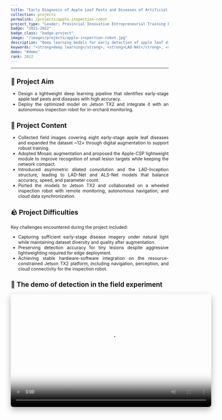 ```yaml
---
title: "Early Diagnosis of Apple Leaf Pests and Diseases of Artificial Intelligence and Inspection Robots"
collection: projects
permalink: /projects/apple-inspection-robot
project_type: "Leader; Provincial Innovative Entrepreneurial Training Plan Program (2021 May to 2022 May)"
badge: "2021-2022"
badge_class: "badge-project"
image: "/images/projects/apple-inspection-robot.jpg"
description: "Deep learning models for early detection of apple leaf diseases with successful deployment on Jetson TX2 inspection robot."
keywords: "<strong>deep learning</strong>, <strong>LAD-Net</strong>, <strong>Jetson TX2</strong>, <strong>inspection robot</strong>"
demo: "#demo"
rank: 2022
---
```



********************************

<style>
.page__content p, .page__content li {
    text-align: justify !important;
}
</style>

<h2>🎯 Project Aim</h2>
<ul style="text-align: justify;">
<li>Design a lightweight deep learning pipeline that identifies early-stage apple leaf pests and diseases with high accuracy.</li>
<li>Deploy the optimized model on Jetson TX2 and integrate it with an autonomous inspection robot for in-orchard monitoring.</li>
</ul>

<h2>📓 Project Content</h2>
<ul style="text-align: justify;">
<li>Collected field images covering eight early-stage apple leaf diseases and expanded the dataset ~12× through digital augmentation to support robust training.</li>
<li>Adopted Mosaic augmentation and proposed the Apple-CSP lightweight module to improve recognition of small lesion targets while keeping the network compact.</li>
<li>Introduced asymmetric dilated convolution and the LAD-Inception structure, leading to LAD-Net and ALS-Net models that balance accuracy, speed, and parameter count.</li>
<li>Ported the models to Jetson TX2 and collaborated on a wheeled inspection robot with remote monitoring, autonomous navigation, and cloud data synchronization.</li>
</ul>

<h2>🪨 Project Difficulties</h2>
<p style="text-align: justify;">Key challenges encountered during the project included:</p>
<ul style="text-align: justify;">
<li>Capturing sufficient early-stage disease imagery under natural light while maintaining dataset diversity and quality after augmentation.</li>
<li>Preserving detection accuracy for tiny lesions despite aggressive lightweighting required for edge deployment.</li>
<li>Achieving stable hardware-software integration on the resource-constrained Jetson TX2 platform, including navigation, perception, and cloud connectivity for the inspection robot.</li>
</ul>


<h2 id="demo"> 🌾 The demo of detection in the field experiment</h2>

<div style="text-align: center;">
  <video width="640" height="360" controls 
         poster="http://zhuxy-USTC.github.io/images/robot_based_detection_experiment.png" 
         style="display: block; margin: auto; box-shadow: 0 8px 20px rgba(0, 0, 0, 0.3); border-radius: 8px;">
    <source src="http://zhuxy-USTC.github.io/videos/robot_experiment.mp4" type="video/mp4">
    Your browser does not support the video tag.
  </video>
</div>
